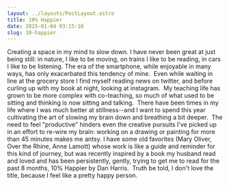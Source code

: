 ```yaml
---
layout: ../layouts/PostLayout.astro
title: 10% Happier 
date: 2015-01-04 03:15:10
slug: 10-happier
---
```


Creating a space in my mind to slow down. I have never been great at just being still: in nature, I like to be moving, on trains I like to be reading, in cars I like to be listening. The era of the smartphone, while enjoyable in many ways, has only exacerbated this tendency of mine.  Even while waiting in line at the grocery store I find myself reading news on twitter, and before curling up with my book at night, looking at instagram.  My teaching life has grown to be more complex with co-teaching, so much of what used to be sitting and thinking is now sitting and talking.  There have been times in my life where I was much better at stillness--and I want to spend this year cultivating the art of slowing my brain down and breathing a bit deeper.  The need to feel "productive" hinders even the creative pursuits I've picked up in an effort to re-wire my brain: working on a drawing or painting for more than 45 minutes makes me antsy. I have some old favorites (Mary Oliver, Over the Rhine, Anne Lamott) whose work is like a guide and reminder for this kind of journey, but was recently inspired by a book my husband read and loved and has been persistently, gently, trying to get me to read for the past 8 months, 10% Happier by Dan Harris.  Truth be told, I don't love the title, because I feel like a pretty happy person.